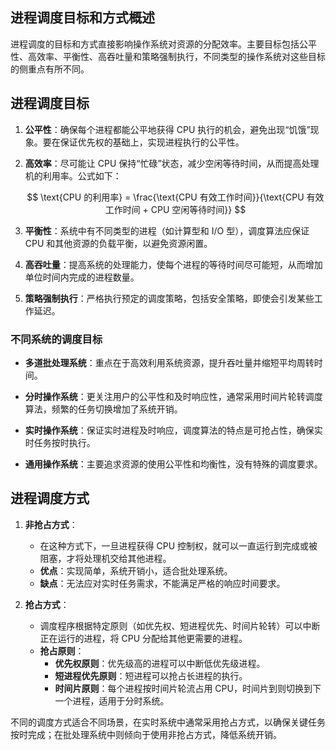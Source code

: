 ## 进程调度目标和方式概述

进程调度的目标和方式直接影响操作系统对资源的分配效率。主要目标包括公平性、高效率、平衡性、高吞吐量和策略强制执行，不同类型的操作系统对这些目标的侧重点有所不同。

## 进程调度目标

1. **公平性**：确保每个进程都能公平地获得 CPU 执行的机会，避免出现“饥饿”现象。要在保证优先权的基础上，实现进程执行的公平性。

2. **高效率**：尽可能让 CPU 保持“忙碌”状态，减少空闲等待时间，从而提高处理机的利用率。公式如下：

    $$
    \text{CPU 的利用率} = \frac{\text{CPU 有效工作时间}}{\text{CPU 有效工作时间 + CPU 空闲等待时间}}
    $$

3. **平衡性**：系统中有不同类型的进程（如计算型和 I/O 型），调度算法应保证 CPU 和其他资源的负载平衡，以避免资源闲置。

4. **高吞吐量**：提高系统的处理能力，使每个进程的等待时间尽可能短，从而增加单位时间内完成的进程数量。

5. **策略强制执行**：严格执行预定的调度策略，包括安全策略，即使会引发某些工作延迟。

### 不同系统的调度目标

- **多道批处理系统**：重点在于高效利用系统资源，提升吞吐量并缩短平均周转时间。

- **分时操作系统**：更关注用户的公平性和及时响应性，通常采用时间片轮转调度算法，频繁的任务切换增加了系统开销。

- **实时操作系统**：保证实时进程及时响应，调度算法的特点是可抢占性，确保实时任务按时执行。

- **通用操作系统**：主要追求资源的使用公平性和均衡性，没有特殊的调度要求。

## 进程调度方式

1. **非抢占方式**：

    - 在这种方式下，一旦进程获得 CPU 控制权，就可以一直运行到完成或被阻塞，才将处理机交给其他进程。
   - **优点**：实现简单，系统开销小，适合批处理系统。
   - **缺点**：无法应对实时任务需求，不能满足严格的响应时间要求。

2. **抢占方式**：
    - 调度程序根据特定原则（如优先权、短进程优先、时间片轮转）可以中断正在运行的进程，将 CPU 分配给其他更需要的进程。
    - **抢占原则**：
         - **优先权原则**：优先级高的进程可以中断低优先级进程。
         - **短进程优先原则**：短进程可以抢占长进程的执行。
         - **时间片原则**：每个进程按时间片轮流占用 CPU，时间片到则切换到下一个进程，适用于分时系统。

不同的调度方式适合不同场景，在实时系统中通常采用抢占方式，以确保关键任务按时完成；在批处理系统中则倾向于使用非抢占方式，降低系统开销。
